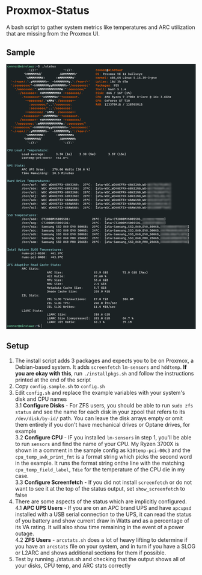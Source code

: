 # Proxmox-Status
A bash script to gather system metrics like temperatures and ARC utilization that are missing from the Proxmox UI.

## Sample
![](samples/minotaur-status.png)

## Setup
1. The install script adds 3 packages and expects you to be on Proxmox, a Debian-based system. It adds `screenfetch` `lm-sensors` and `hddtemp`. **If you are okay with this**, run `./installpkgs.sh` and follow the instructions printed at the end of the script
2. Copy `config.sample.sh` to `config.sh`
3. Edit `config.sh` and replace the example variables with your system's disk and CPU names  
3.1 **Configure Disks** - For ZFS users, you should be able to run `sudo zfs status` and see the name for each disk in your zpool that refers to its `/dev/disk/by-id/` path. You can leave the disk arrays empty or omit them entirely if you don't have mechanical drives or Optane drives, for example  
3.2 **Configure CPU** - IF you installed `lm-sensors` in step 1, you'll be able to run `sensors` and find the name of your CPU. My Ryzen 3700X is shown in a comment in the sample config as `k10temp-pci-00c3` and the `cpu_temp_awk_print_fmt` is a format string which picks the second word in the example. It runs the format string onthe line with the matching `cpu_temp_field_label`, `Tdie` for the temperature of the CPU die in my case.  
3.3 **Configure Screenfetch** - If you did not install `screenfetch` or do not want to see it at the top of the status output, set `show_screenfetch` to false
4. There are some aspects of the status which are implicitly configured.  
4.1 **APC UPS Users** - If you are on an APC brand UPS and have `apcupsd` installed with a USB serial connection to the UPS, it can read the status of you battery and show current draw in Watts and as a percentage of its VA rating. It will also show time remaining in the event of a power outage.  
4.2 **ZFS Users** - `arcstats.sh` does a lot of heavy lifting to determine if you have an `arcstats` file on your system, and in turn if you have a SLOG or L2ARC and shows additional sections for them if possible.
5. Test by running ./status.sh and checking that the output shows all of your disks, CPU temp, and ARC stats correctly
